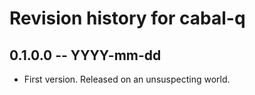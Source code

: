 # Revision history for cabal-q

## 0.1.0.0 -- YYYY-mm-dd

* First version. Released on an unsuspecting world.
